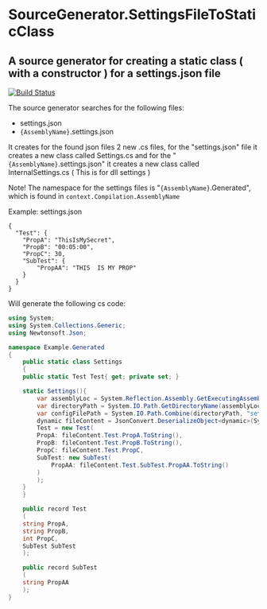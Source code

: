 # SourceGenerator.SettingsFileToStaticClass
## A source generator for creating a static class ( with a constructor ) for a settings.json file

[![Build Status](https://travis-ci.org/joemccann/dillinger.svg?branch=master)](https://travis-ci.org/joemccann/dillinger)

The source generator searches for the following files:
- settings.json
- ```{AssemblyName}```.settings.json

It creates for the found json files 2 new .cs files, 
for the "settings.json" file it creates a new class called Settings.cs
and for the "```{AssemblyName}```.settings.json" it creates a new class called InternalSettings.cs ( This is for dll settings )

Note!
The namespace for the settings files is "```{AssemblyName}```.Generated", which is found in ```context.Compilation.AssemblyName```

Example: 
settings.json
```
{
  "Test": {
    "PropA": "ThisIsMySecret",
    "PropB": "00:05:00",
    "PropC": 30,
    "SubTest": {
        "PropAA": "THIS  IS MY PROP"
    }
  }
}
```

Will generate the following cs code:
```cs
using System;
using System.Collections.Generic;
using Newtonsoft.Json;

namespace Example.Generated
{
    public static class Settings
    {
	public static Test Test{ get; private set; }

	static Settings(){
	    var assemblyLoc = System.Reflection.Assembly.GetExecutingAssembly().Location;
	    var directoryPath = System.IO.Path.GetDirectoryName(assemblyLoc);
	    var configFilePath = System.IO.Path.Combine(directoryPath, "settings.json");
	    dynamic fileContent = JsonConvert.DeserializeObject<dynamic>(System.IO.File.ReadAllText(configFilePath));
	    Test = new Test(
		PropA: fileContent.Test.PropA.ToString(),
		PropB: fileContent.Test.PropB.ToString(),
		PropC: fileContent.Test.PropC,
		SubTest: new SubTest(
		    PropAA: fileContent.Test.SubTest.PropAA.ToString()
		)
	    );
	}
    }

    public record Test
    (
	string PropA,
	string PropB,
	int PropC,
	SubTest SubTest
    );

    public record SubTest
    (
	string PropAA
    );
}
```
